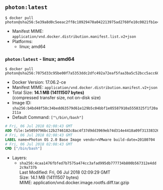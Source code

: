 ## `photon:latest`

```console
$ docker pull photon@sha256:5e39a8d0c5eeac2ff8c10929470a042213975ad2760fe10c0021fb1e4179fd14
```

-	Manifest MIME: `application/vnd.docker.distribution.manifest.list.v2+json`
-	Platforms:
	-	linux; amd64

### `photon:latest` - linux; amd64

```console
$ docker pull photon@sha256:7075d33c95be00f7a5353ddc2dfc492a72eaf5faa3ba5c52bcc5acc6005a59b2
```

-	Docker Version: 17.06.2-ce
-	Manifest MIME: `application/vnd.docker.distribution.manifest.v2+json`
-	Total Size: **14.1 MB (14111507 bytes)**  
	(compressed transfer size, not on-disk size)
-	Image ID: `sha256:b4bd48f58c34bedd63579d61e129b5c04bbf1e05587910a5558325f1f20a211a`
-	Default Command: `["\/bin\/bash"]`

```dockerfile
# Fri, 06 Jul 2018 02:08:43 GMT
ADD file:1e5059796bc12b2746182c8ac4f37d9dd3969eb74d314e4418a09f31338326c9 in / 
# Fri, 06 Jul 2018 02:08:43 GMT
LABEL name=Photon OS 2.0 Base Image vendor=VMware build-date=20180704
# Fri, 06 Jul 2018 02:08:43 GMT
CMD ["/bin/bash"]
```

-	Layers:
	-	`sha256:4caa1476fbfed7b7575a474cc3afad995db777734b800b567312e4dd2c9a737b`  
		Last Modified: Fri, 06 Jul 2018 02:09:29 GMT  
		Size: 14.1 MB (14111507 bytes)  
		MIME: application/vnd.docker.image.rootfs.diff.tar.gzip
